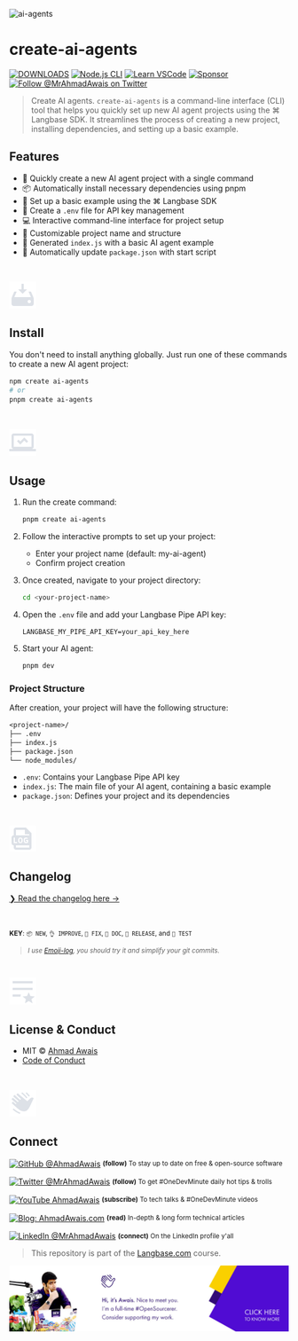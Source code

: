 ![ai-agents](https://github.com/ahmadawais/create-ai-agents/raw/main/.github/logo.png)

# create-ai-agents

[![DOWNLOADS](https://img.shields.io/npm/dt/create-ai-agents?label=DOWNLOADS%20%20❯&colorA=000000&colorB=000000&style=flat)](https://www.npmjs.com/package/create-ai-agents) [![Node.js CLI](https://img.shields.io/badge/-NodeCLI.com-gray.svg?colorB=000000&style=flat)](https://NodeCLI.com/?utm_source=FOSS) [![Learn VSCode](https://img.shields.io/badge/-VSCODE.pro-gray.svg?colorB=000000&style=flat)](https://VSCode.pro/?utm_source=FOSS) [![Sponsor](https://img.shields.io/badge/-Sponsor-gray.svg?colorB=000000&style=flat)](https://github.com/ahmadawais/sponsor?utm_source=FOSS)
[![Follow @MrAhmadAwais on Twitter](https://img.shields.io/badge/FOLLOW%20@MRAHMADAWAIS%20%E2%86%92-gray.svg?colorA=000000&colorB=000000&style=flat)](https://twitter.com/mrahmadawais/)

> Create AI agents. `create-ai-agents` is a command-line interface (CLI) tool that helps you quickly set up new AI agent projects using the ⌘ Langbase SDK. It streamlines the process of creating a new project, installing dependencies, and setting up a basic example.

## Features

- 🚀 Quickly create a new AI agent project with a single command
- 📦 Automatically install necessary dependencies using pnpm
- 🔧 Set up a basic example using the ⌘ Langbase SDK
- 🔑 Create a `.env` file for API key management
- 💻 Interactive command-line interface for project setup
- 🎨 Customizable project name and structure
- 📝 Generated `index.js` with a basic AI agent example
- 🔄 Automatically update `package.json` with start script

<br>

[![📟](https://raw.githubusercontent.com/ahmadawais/stuff/master/images/git/install.png)](./../../)

## Install

You don't need to install anything globally. Just run one of these commands to create a new AI agent project:

```sh
npm create ai-agents
# or
pnpm create ai-agents
```

<br>

[![⚙️](https://raw.githubusercontent.com/ahmadawais/stuff/master/images/git/usage.png)](./../../)

## Usage

1. Run the create command:
   ```sh
   pnpm create ai-agents
   ```

2. Follow the interactive prompts to set up your project:
   - Enter your project name (default: my-ai-agent)
   - Confirm project creation

3. Once created, navigate to your project directory:
   ```sh
   cd <your-project-name>
   ```

4. Open the `.env` file and add your Langbase Pipe API key:
   ```
   LANGBASE_MY_PIPE_API_KEY=your_api_key_here
   ```

5. Start your AI agent:
   ```sh
   pnpm dev
   ```

### Project Structure

After creation, your project will have the following structure:

```
<project-name>/
├── .env
├── index.js
├── package.json
└── node_modules/
```

- `.env`: Contains your Langbase Pipe API key
- `index.js`: The main file of your AI agent, containing a basic example
- `package.json`: Defines your project and its dependencies

<br>

[![📝](https://raw.githubusercontent.com/ahmadawais/stuff/master/images/git/log.png)](changelog.md)

## Changelog

[❯ Read the changelog here →](changelog.md)

<br>

<small>**KEY**: `📦 NEW`, `👌 IMPROVE`, `🐛 FIX`, `📖 DOC`, `🚀 RELEASE`, and `🤖 TEST`

> _I use [Emoji-log](https://github.com/ahmadawais/Emoji-Log), you should try it and simplify your git commits._

</small>

<br>

[![📃](https://raw.githubusercontent.com/ahmadawais/stuff/master/images/git/license.png)](./../../)

## License & Conduct

- MIT © [Ahmad Awais](https://twitter.com/MrAhmadAwais/)
- [Code of Conduct](code-of-conduct.md)

<br>

[![🙌](https://raw.githubusercontent.com/ahmadawais/stuff/master/images/git/connect.png)](./../../)

## Connect

<div align="left">
    <p><a href="https://github.com/ahmadawais"><img alt="GitHub @AhmadAwais" align="center" src="https://img.shields.io/badge/GITHUB-gray.svg?colorB=6cc644&style=flat" /></a>&nbsp;<small><strong>(follow)</strong> To stay up to date on free & open-source software</small></p>
    <p><a href="https://twitter.com/MrAhmadAwais/"><img alt="Twitter @MrAhmadAwais" align="center" src="https://img.shields.io/badge/TWITTER-gray.svg?colorB=1da1f2&style=flat" /></a>&nbsp;<small><strong>(follow)</strong> To get #OneDevMinute daily hot tips & trolls</small></p>
    <p><a href="https://www.youtube.com/AhmadAwais"><img alt="YouTube AhmadAwais" align="center" src="https://img.shields.io/badge/YOUTUBE-gray.svg?colorB=ff0000&style=flat" /></a>&nbsp;<small><strong>(subscribe)</strong> To tech talks & #OneDevMinute videos</small></p>
    <p><a href="https://AhmadAwais.com/"><img alt="Blog: AhmadAwais.com" align="center" src="https://img.shields.io/badge/MY%20BLOG-gray.svg?colorB=4D2AFF&style=flat" /></a>&nbsp;<small><strong>(read)</strong> In-depth & long form technical articles</small></p>
    <p><a href="https://www.linkedin.com/in/MrAhmadAwais/"><img alt="LinkedIn @MrAhmadAwais" align="center" src="https://img.shields.io/badge/LINKEDIN-gray.svg?colorB=0077b5&style=flat" /></a>&nbsp;<small><strong>(connect)</strong> On the LinkedIn profile y'all</small></p>
</div>


> This repository is part of the [Langbase.com][lb] course.

[lb]: https://Langbase.com?utm_source=github&utm_medium=referral&utm_campaign=ahmadawais/create-ai-agents
[n]: https://NodeCLI.com?utm_source=github&utm_medium=referral&utm_campaign=ahmadawais/create-ai-agents

[![Awais on Twitter](https://raw.githubusercontent.com/ahmadawais/stuff/master/sponsor/sponsor.jpg)](https://github.com/AhmadAwais/sponsor)
